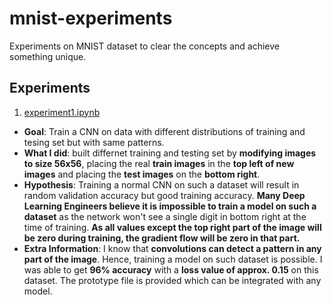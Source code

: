 # mnist-experiments
Experiments on MNIST dataset to clear the concepts and achieve something unique.

## Experiments
1. [experiment1.ipynb](https://github.com/ParikhKadam/mnist-experiments/blob/master/experiment1.ipynb)
 - **Goal**: Train a CNN on data with different distributions of training and tesing set but with same patterns.
 - **What I did**: built differnet training and testing set by **modifying images to size 56x56**, placing the real **train images** in the **top left of new images** and placing the **test images** on the **bottom right**.
 - **Hypothesis**: Training a normal CNN on such a dataset will result in random validation accuracy but good training accuracy. **Many Deep Learning Engineers believe it is impossible to train a model on such a dataset** as the network won't see a single digit in bottom right at the time of training. **As all values except the top right part of the image will be zero during training, the gradient flow will be zero in that part.**
 - **Extra Information**: I know that **convolutions can detect a pattern in any part of the image**. Hence, training a model on such dataset is possible. I was able to get **96% accuracy** with a **loss value of approx. 0.15** on this dataset. The prototype file is provided which can be integrated with any model.
